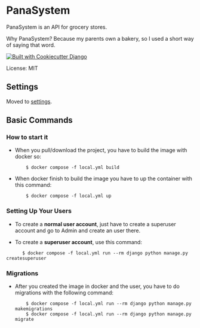 # PanaSystem

PanaSystem is an API for grocery stores.

Why PanaSystem? Because my parents own a bakery, so I used a short way of saying that word.

[![Built with Cookiecutter Django](https://img.shields.io/badge/built%20with-Cookiecutter%20Django-ff69b4.svg?logo=cookiecutter)](https://github.com/cookiecutter/cookiecutter-django/)

License: MIT

## Settings

Moved to [settings](http://cookiecutter-django.readthedocs.io/en/latest/settings.html).

## Basic Commands

### How to start it

- When you pull/download the project, you have to build the image with docker so:
  ```
      $ docker compose -f local.yml build
  ```
- When docker finish to build the image you have to up the container with this command:
  ```
      $ docker compose -f local.yml up
  ```

### Setting Up Your Users

- To create a **normal user account**, just have to create a superuser account and go to Admin and create an user there.

- To create a **superuser account**, use this command:
```
      $ docker compose -f local.yml run --rm django python manage.py createsuperuser
```
### Migrations

- After you created the image in docker and the user, you have to do migrations with the following command:
  ```
      $ docker compose -f local.yml run --rm django python manage.py makemigrations
      $ docker compose -f local.yml run --rm django python manage.py migrate
  ```
